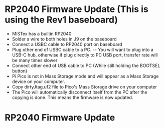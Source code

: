 
# RP2040 Firmware Update (This is using the Rev1 baseboard)
- MiSTex has a builtin RP2040
- Solder a wire to both holes in J9 on the baseboard
- Connect a USBC cable to RP2040 port on baseboard
- Plug other end of USBC cable to a PC. 
-- You will want to plug into a USB-C hub, otherwise if plug directly to PC USB port, transfer rate will be many times slower
- Connect other end of USB cable to PC (While still holding the BOOTSEL button)
- Pi Pico is not in Mass Storage mode and will appear as a Mass Storage device on your computer.
- Copy dirtyJtag.uf2 file to Pico's Mass Storage drive on your computer
- The Pico will automatically disconnect itself from the PC after the copying is done. This means the firmware is now updated.



# RP2040 Firmware Update
